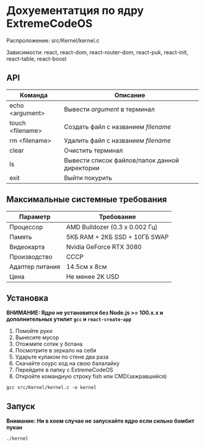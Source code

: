 # Дохуементатция по ядру ExtremeCodeOS

Распроложение: src/Kernel/kernel.c

Зависимости: react, react-dom, react-router-dom, react-puk, react-init, react-table, react-boost

## API
|Команда|Описание|
|-|-|
| echo \<argument\> | Вывести *argument* в терминал |
| touch \<filename\>| Создать файл с названием *filename*|
| rm \<filename\>| Удалить файл с названием *filename*|
| clear | Очистить терминал |
| ls | Вывести список файлов/папок данной директории |
| exit | Выйти покурить

 
  
## Максимальные системные требования

|Параметр|Требование|
|-|-|
| Процессор  |AMD Bulldozer (0.3 x 0.002 Гц)|
| Память  | 5КБ RAM + 2КБ SSD + 10ГБ SWAP |
| Видеокарта  | Nvidia GeForce RTX 3080 |
| Производство | СССР |
| Адаптер питания | 14.5см x 8см |
| Цена | Не менее 2K USD |


## Установка
**ВНИМАНИЕ: Ядро не установится без Node.js >= 100.x.x и дополнительных утилит `gcc` и `react-create-app`** 

1. Помойте руки
2. Вынесите мусор
3. Отожмите сотик у ботана
4. Посмотрите в зеркало на себя
5. Ударьте кулаком по стене два раза
6. Скачайте соурс код на свою балалайку
7. Перейдите в папку с ExtremeCodeOS
8. Откройте командную строку fish или CMD(зажравшийся)
```
gcc src/Kernel/kernel.c -o kernel
```

## Запуск
**Внимание: Ни в коем случае не запускайте ядро если сильно бомбит пукан**
```
./kernel
```

